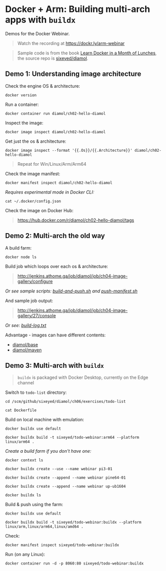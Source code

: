 # Docker + Arm: Building multi-arch apps with `buildx`

Demos for the Docker Webinar.

> Watch the recording at https://dockr.ly/arm-webinar

> Sample code is from the book [Learn Docker in a Month of Lunches](https://www.manning.com/books/learn-docker-in-a-month-of-lunches), the source repo is [sixeyed/diamol](https://github.com/sixeyed/diamol).

## Demo 1: Understanding image architecture

Check the engine OS & architecture:

```
docker version
```

Run a container:

```
docker container run diamol/ch02-hello-diamol
```

Inspect the image:

```
docker image inspect diamol/ch02-hello-diamol
```

Get just the os & architecture:

```
docker image inspect --format '{{.Os}}/{{.Architecture}}' diamol/ch02-hello-diamol
```

> Repeat for Win/Linux/Arm/Arm64

Check the image manifest:

```
docker manifest inspect diamol/ch02-hello-diamol
```

_Requires experimental mode in Docker CLI:_

```
cat ~/.docker/config.json
```

Check the image on Docker Hub:

> https://hub.docker.com/r/diamol/ch02-hello-diamol/tags


## Demo 2: Multi-arch the old way

A build farm:

```
docker node ls
```

Build job which loops over each os & architecture:

> http://jenkins.athome.ga/job/diamol/job/ch04-image-gallery/configure

_Or see sample scripts: [build-and-push.sh](./demo2/build-and-push.sh) and [push-manifest.sh](./demo2/push-manifest.sh)_

And sample job output:

> http://jenkins.athome.ga/job/diamol/job/ch04-image-gallery/27/console

_Or see: [build-log.txt](./demo2/build-log.txt)_

Advantage - images can have different contents:

- [diamol/base](https://github.com/sixeyed/diamol/tree/master/images/base)
- [diamol/maven](https://github.com/sixeyed/diamol/tree/master/images/maven)

## Demo 3: Multi-arch with `buildx`

> `buildx` is packaged with Docker Desktop, currently on the Edge channel

Switch to `todo-list` directory:

```
cd /scm/github/sixeyed/diamol/ch06/exercises/todo-list

cat Dockerfile
```

Build on local machine with emulation:

```
docker buildx use default

docker buildx build -t sixeyed/todo-webinar:arm64 --platform linux/arm64 .
```

_Create a build farm if you don't have one:_

```
docker context ls

docker buildx create --use --name webinar pi3-01

docker buildx create --append --name webinar pine64-01

docker buildx create --append --name webinar up-ub1604

docker buildx ls
```

Build & push using the farm:

```
docker buildx use default

docker buildx build -t sixeyed/todo-webinar:buildx --platform linux/arm,linux/arm64,linux/amd64 .
```

Check:

```
docker manifest inspect sixeyed/todo-webinar:buildx
```

Run (on any Linux):

```
docker container run -d -p 8060:80 sixeyed/todo-webinar:buildx
```
